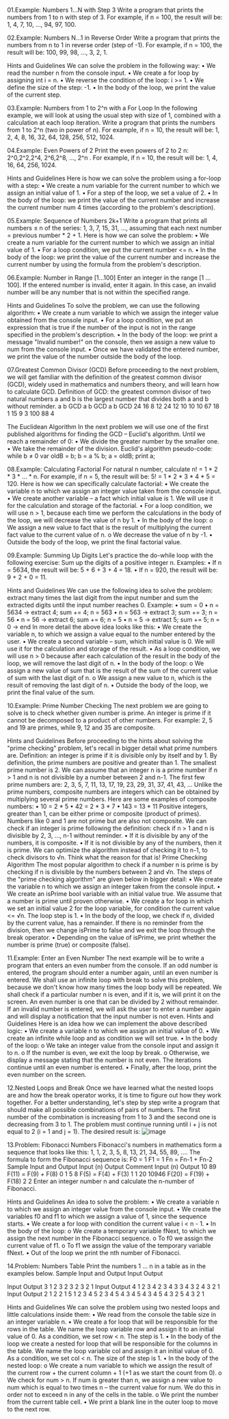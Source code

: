 
01.Example: Numbers 1...N with Step 3
Write a program that prints the numbers from 1 to n with step of 3. For example, if n = 100, the result 
will be: 1, 4, 7, 10, …, 94, 97, 100.

02.Example: Numbers N...1 in Reverse Order
Write a program that prints the numbers from n to 1 in reverse order (step of -1). For example, if n = 
100, the result will be: 100, 99, 98, …, 3, 2, 1.

Hints and Guidelines
We can solve the problem in the following way:
• We read the number n from the console input.
• We create a for loop by assigning int i = n.
• We reverse the condition of the loop: i >= 1.
• We define the size of the step: -1.
• In the body of the loop, we print the value of the current step.

03.Example: Numbers from 1 to 2^n with a For Loop
In the following example, we will look at using the usual step with size of 1, combined with a calculation 
at each loop iteration.
Write a program that prints the numbers from 1 to 2^n (two in power of n). For example, if n = 10, 
the result will be: 1, 2, 4, 8, 16, 32, 64, 128, 256, 512, 1024.

04.Example: Even Powers of 2
Print the even powers of 2 to 2
n: 2^0,2^2,2^4, 2^6,2^8, …, 2^n
. For example, if n = 10, the result will be: 1, 
4, 16, 64, 256, 1024.

Hints and Guidelines
Here is how we can solve the problem using a for-loop with a step:
• We create a num variable for the current number to which we assign an initial value of 1.
• For a step of the loop, we set a value of 2.
• In the body of the loop: we print the value of the current number and increase the current 
number num 4 times (according to the problem's description).

05.Example: Sequence of Numbers 2k+1
Write a program that prints all numbers ≤ n of the series: 1, 3, 7, 15, 31, …, assuming that each next 
number = previous number * 2 + 1.
Here is how we can solve the problem:
• We create a num variable for the current number to which we assign an initial value of 1.
• For a loop condition, we put the current number <= n.
• In the body of the loop: we print the value of the current number and increase the current 
number by using the formula from the problem's description.

06.Example: Number in Range [1…100]
Enter an integer in the range [1 … 100]. If the entered number is invalid, enter it again. In this case, an 
invalid number will be any number that is not within the specified range.

Hints and Guidelines
To solve the problem, we can use the following algorithm:
• We create a num variable to which we assign the integer value obtained from the console input.
• For a loop condition, we put an expression that is true if the number of the input is not in the 
range specified in the problem's description.
• In the body of the loop: we print a message "Invalid number!" on the console, then we assign a 
new value to num from the console input.
• Once we have validated the entered number, we print the value of the number outside the 
body of the loop.

07.Greatest Common Divisor (GCD)
Before proceeding to the next problem, we will get familiar with the definition of the greatest common 
divisor (GCD), widely used in mathematics and numbers theory, and will learn how to calculate GCD.
Definition of GCD: the greatest common divisor of two natural numbers a and b is the largest number
that divides both a and b without reminder.
a   b   GCD  a  b  GCD  a  b  GCD
24 16   8   12 24  12   10  10  10
67 18   1   15 9   3    100 88  4

The Euclidean Algorithm
In the next problem we will use one of the first published algorithms for finding the GCD – Euclid's 
algorithm.
Until we reach a remainder of 0:
• We divide the greater number by the smaller one.
• We take the remainder of the division.
Euclid's algorithm pseudo-code:
while b ≠ 0
 var oldB = b;
 b = a % b;
 a = oldB;
 print a;
 
08.Example: Calculating Factorial
For natural n number, calculate n! = 1 * 2 * 3 * … * n. For example, if n = 5, the result will be:
5! = 1 * 2 * 3 * 4 * 5 = 120.
Here is how we can specifically calculate factorial:
• We create the variable n to which we assign an integer value taken from the console input.
• We create another variable – a fact which initial value is 1. We will use it for the calculation 
and storage of the factorial.
• For a loop condition, we will use n > 1, because each time we perform the calculations in the 
body of the loop, we will decrease the value of n by 1.
• In the body of the loop:
o We assign a new value to fact that is the result of multiplying the current fact value to 
the current value of n.
o We decrease the value of n by -1.
• Outside the body of the loop, we print the final factorial value.

09.Example: Summing Up Digits
Let's practice the do-while loop with the following exercise:
Sum up the digits of a positive integer n. Examples:
• If n = 5634, the result will be: 5 + 6 + 3 + 4 = 18.
• If n = 920, the result will be: 9 + 2 + 0 = 11.

Hints and Guidelines
We can use the following idea to solve the problem: extract many times the last digit from the input 
number and sum the extracted digits until the input number reaches 0. Example:
• sum = 0
• n = 5634 → extract 4; sum += 4; n = 563
• n = 563 → extract 3; sum += 3; n = 56
• n = 56 → extract 6; sum += 6; n = 5
• n = 5 → extract 5; sum += 5; n = 0 → end
In more detail the above idea looks like this:
• We create the variable n, to which we assign a value equal to the number entered by the user.
• We create a second variable – sum, which initial value is 0. We will use it for the calculation and 
storage of the result.
• As a loop condition, we will use n > 0 because after each calculation of the result in the body 
of the loop, we will remove the last digit of n.
• In the body of the loop:
o We assign a new value of sum that is the result of the sum of the current value of sum with 
the last digit of n.
o We assign a new value to n, which is the result of removing the last digit of n.
• Outside the body of the loop, we print the final value of the sum.

10.Example: Prime Number Checking
The next problem we are going to solve is to check whether given number is prime. An integer is 
prime if it cannot be decomposed to a product of other numbers. For example: 2, 5 and 19 are primes, 
while 9, 12 and 35 are composite.

Hints and Guidelines
Before proceeding to the hints about solving the "prime checking" problem, let's recall in bigger detail 
what prime numbers are.
Definition: an integer is prime if it is divisible only by itself and by 1. By definition, the prime numbers 
are positive and greater than 1. The smallest prime number is 2.
We can assume that an integer n is a prime number if n > 1 and n is not divisible by a number between
2 and n-1.
The first few prime numbers are: 2, 3, 5, 7, 11, 13, 17, 19, 23, 29, 31, 37, 41, 43, …
Unlike the prime numbers, composite numbers are integers which can be obtained by multiplying 
several prime numbers.
Here are some examples of composite numbers:
• 10 = 2 * 5
• 42 = 2 * 3 * 7
• 143 = 13 * 11
Positive integers, greater than 1, can be either prime or composite (product of primes). Numbers like 
0 and 1 are not prime but are also not composite.
We can check if an integer is prime following the definition: check if n > 1 and n is divisible by 2, 3, 
…, n-1 without reminder.
• If it is divisible by any of the numbers, it is composite.
• If it is not divisible by any of the numbers, then it is prime.
We can optimize the algorithm instead of checking it to n-1, to check divisors to √n. 
Think what the reason for that is!
Prime Checking Algorithm
The most popular algorithm to check if a number n is prime is by checking if n is divisible by the 
numbers between 2 and √n.
The steps of the "prime checking algorithm" are given below in bigger detail:
• We create the variable n to which we assign an integer taken from the console input.
• We create an isPrime bool variable with an initial value true. We assume that a number is 
prime until proven otherwise.
• We create a for loop in which we set an initial value 2 for the loop variable, for condition the 
current value <= √n. The loop step is 1.
• In the body of the loop, we check if n, divided by the current value, has a remainder. If there is
no reminder from the division, then we change isPrime to false and we exit the loop through 
the break operator.
• Depending on the value of isPrime, we print whether the number is prime (true) or composite 
(false).

11.Example: Enter an Even Number
The next example will be to write a program that enters an even number from the console. If an odd 
number is entered, the program should enter a number again, until an even number is entered.
We shall use an infinite loop with break to solve this problem, because we don't know how many 
times the loop body will be repeated.
We shall check if a particular number n is even, and if it is, we will print it on the screen. An even 
number is one that can be divided by 2 without remainder. If an invalid number is entered, we will ask 
the user to enter a number again and will display a notification that the input number is not even.
Hints and Guidelines
Here is an idea how we can implement the above described logic:
• We create a variable n to which we assign an initial value of 0.
• We create an infinite while loop and as condition we will set true.
• In the body of the loop:
o We take an integer value from the console input and assign it to n.
o If the number is even, we exit the loop by break.
o Otherwise, we display a message stating that the number is not even. The iterations 
continue until an even number is entered.
• Finally, after the loop, print the even number on the screen.

12.Nested Loops and Break
Once we have learned what the nested loops are and how the break operator works, it is time to 
figure out how they work together. For a better understanding, let's step by step write a program that 
should make all possible combinations of pairs of numbers. The first number of the combination is 
increasing from 1 to 3 and the second one is decreasing from 3 to 1. The problem must continue 
running until i + j is not equal to 2 (i = 1 and j = 1). The desired result is:
![image](https://github.com/Sasho80/7.1.-Complex-Loops/assets/7139995/ad8f7e12-1feb-456e-85d2-7fa58b68ab5f)

13.Problem: Fibonacci Numbers
Fibonacci's numbers in mathematics form a sequence that looks like this: 1, 1, 2, 3, 5, 8, 13, 21, 
34, 55, 89, ….
The formula to form the Fibonacci sequence is:
F0 = 1
F1 = 1
Fn = Fn-1 + Fn-2
Sample Input and Output
Input (n) Output Comment               Input (n) Output
10        89     F(11) = F(9) + F(8)   0         1
5         8      F(5) = F(4) + F(3)    1         1
20        10946 F(20) = F(19) + F(18)  2         2
Enter an integer number n and calculate the n-number of Fibonacci.

Hints and Guidelines
An idea to solve the problem:
• We create a variable n to which we assign an integer value from the console input.
• We create the variables f0 and f1 to which we assign a value of 1, since the sequence starts.
• We create a for loop with condition the current value i < n - 1.
• In the body of the loop:
o We create a temporary variable fNext, to which we assign the next number in the 
Fibonacci sequence.
o To f0 we assign the current value of f1.
o To f1 we assign the value of the temporary variable fNext.
• Out of the loop we print the nth number of Fibonacci.

14.Problem: Numbers Table
Print the numbers 1 … n in a table as in the examples below.
Sample Input and Output
Input Output 
 
Input Output 
3
      1 2 3
      2 3 2
      3 2 1
Input Output
4
1 2 3 4
2 3 4 3
3 4 3 2
4 3 2 1
Input Output
2
      1 2
      2 1 5
      1 2 3 4 5
      2 3 4 5 4
      3 4 5 4 3
      4 5 4 3 2
      5 4 3 2 1

Hints and Guidelines
We can solve the problem using two nested loops and little calculations inside them:
• We read from the console the table size in an integer variable n.
• We create a for loop that will be responsible for the rows in the table. We name the loop 
variable row and assign it to an initial value of 0. As a condition, we set row < n. The step is 1.
• In the body of the loop we create a nested for loop that will be responsible for the columns in 
the table. We name the loop variable col and assign it an initial value of 0. As a condition, we 
set col < n. The size of the step is 1.
• In the body of the nested loop:
o We create a num variable to which we assign the result of the current row + the current 
column + 1 (+1 as we start the count from 0).
o We check for num > n. If num is greater than n, we assign a new value to num which is 
equal to two times n – the current value for num. We do this in order not to exceed n in 
any of the cells in the table.
o We print the number from the current table cell.
• We print a blank line in the outer loop to move to the next row.


